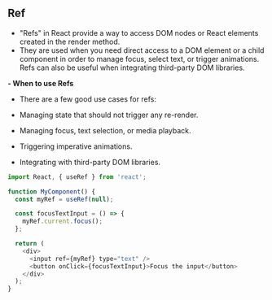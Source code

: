 ## Ref

- "Refs" in React provide a way to access DOM nodes or React elements created in the render method.
- They are used when you need direct access to a DOM element or a child component in order to manage focus, select text, or trigger animations. Refs can also be useful when integrating third-party DOM libraries.

**- When to use Refs**

- There are a few good use cases for refs:

- Managing state that should not trigger any re-render.

- Managing focus, text selection, or media playback.

- Triggering imperative animations.

- Integrating with third-party DOM libraries.


```js
import React, { useRef } from 'react';

function MyComponent() {
  const myRef = useRef(null);

  const focusTextInput = () => {
    myRef.current.focus();
  };

  return (
    <div>
      <input ref={myRef} type="text" />
      <button onClick={focusTextInput}>Focus the input</button>
    </div>
  );
}

```
